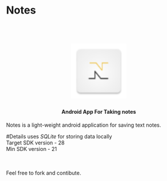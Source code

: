 # Notes

<h1 align="center">
	<br>
	<img src="https://github.com/nishant-nimbare/Notes/blob/master/Notes/app/src/main/res/mipmap-hdpi/ic_launcher.png" alt="Notes" width="150">
</h1>
<h4 align="center">Android App For Taking notes</h4>
Notes is a light-weight android application for saving text notes.<br>

#Details 
uses *SQLite* for storing data locally<br>
Target SDK version - 28<br>
Min SDK version - 21<br>
 
<br>
<br> 
Feel free to fork and contibute.	

